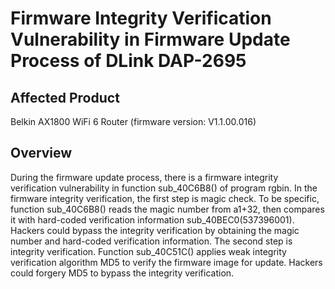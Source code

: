 # Firmware Integrity Verification Vulnerability in Firmware Update Process of DLink DAP-2695

## Affected Product
Belkin AX1800 WiFi 6 Router (firmware version: V1.1.00.016)

## Overview

During the firmware update process, there is a firmware integrity verification vulnerability in function sub_40C6B8() of program rgbin. In the firmware integrity verification,  the first step is magic check. To be specific, function sub_40C6B8() reads the magic number from a1+32, then compares it with hard-coded verification information sub_40BEC0(537396001). Hackers could bypass the integrity verification by obtaining the magic number and hard-coded verification information. The second step is integrity verification. Function sub_40C51C() applies weak integrity verification algorithm MD5 to verify the firmware image for update. Hackers could forgery MD5 to bypass the integrity verification.

